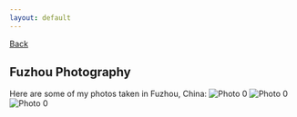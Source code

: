 ```yaml
---
layout: default
---
```


[Back](/photos.md)

## Fuzhou Photography

Here are some of my photos taken in Fuzhou, China:
![Photo 0](/images/Fuzhou/1.jpg)
![Photo 0](/images/Fuzhou/DSCF1958.jpg)
![Photo 0](/images/Fuzhou/4.jpg)
